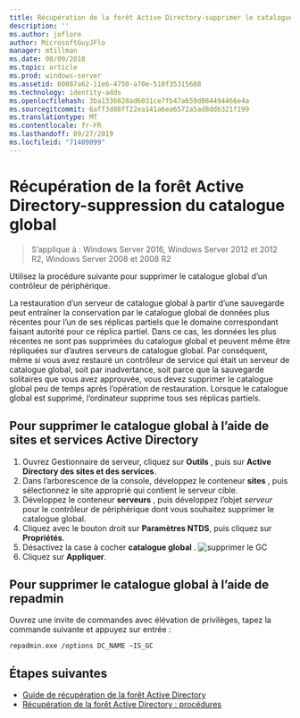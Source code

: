 ```yaml
---
title: Récupération de la forêt Active Directory-supprimer le catalogue global
description: ''
ms.author: joflore
author: MicrosoftGuyJFlo
manager: mtillman
ms.date: 08/09/2018
ms.topic: article
ms.prod: windows-server
ms.assetid: 60087a62-11e6-4750-a70e-510f35315688
ms.technology: identity-adds
ms.openlocfilehash: 3ba1336828ad6031ce7fb47a659d084494466e4a
ms.sourcegitcommit: 6aff3d88ff22ea141a6ea6572a5ad8dd6321f199
ms.translationtype: MT
ms.contentlocale: fr-FR
ms.lasthandoff: 09/27/2019
ms.locfileid: "71409099"
---
```

# <a name="ad-forest-recovery---removing-the-global-catalog"></a>Récupération de la forêt Active Directory-suppression du catalogue global  

>S’applique à : Windows Server 2016, Windows Server 2012 et 2012 R2, Windows Server 2008 et 2008 R2

 Utilisez la procédure suivante pour supprimer le catalogue global d’un contrôleur de périphérique. 
  
 La restauration d’un serveur de catalogue global à partir d’une sauvegarde peut entraîner la conservation par le catalogue global de données plus récentes pour l’un de ses réplicas partiels que le domaine correspondant faisant autorité pour ce réplica partiel. Dans ce cas, les données les plus récentes ne sont pas supprimées du catalogue global et peuvent même être répliquées sur d’autres serveurs de catalogue global. Par conséquent, même si vous avez restauré un contrôleur de service qui était un serveur de catalogue global, soit par inadvertance, soit parce que la sauvegarde solitaires que vous avez approuvée, vous devez supprimer le catalogue global peu de temps après l’opération de restauration. Lorsque le catalogue global est supprimé, l’ordinateur supprime tous ses réplicas partiels. 
  
## <a name="to-remove-the-global-catalog-using-active-directory-sites-and-services"></a>Pour supprimer le catalogue global à l’aide de sites et services Active Directory  
 
1. Ouvrez Gestionnaire de serveur, cliquez sur **Outils** , puis sur **Active Directory des sites et des services**. 
2. Dans l’arborescence de la console, développez le conteneur **sites** , puis sélectionnez le site approprié qui contient le serveur cible. 
3. Développez le conteneur **serveurs** , puis développez l’objet *serveur* pour le contrôleur de périphérique dont vous souhaitez supprimer le catalogue global. 
4. Cliquez avec le bouton droit sur **Paramètres NTDS**, puis cliquez sur **Propriétés**. 
5. Désactivez la case à cocher **catalogue global** . 
   ![supprimer le](media/AD-Forest-Recovery-Remove-GC/removegc1.png) GC
6. Cliquez sur **Appliquer**.
  
## <a name="to-remove-the-global-catalog-using-repadmin"></a>Pour supprimer le catalogue global à l’aide de repadmin  
  
Ouvrez une invite de commandes avec élévation de privilèges, tapez la commande suivante et appuyez sur entrée :  

   ```
   repadmin.exe /options DC_NAME –IS_GC  
   ```  

## <a name="next-steps"></a>Étapes suivantes

- [Guide de récupération de la forêt Active Directory](AD-Forest-Recovery-Guide.md)
- [Récupération de la forêt Active Directory : procédures](AD-Forest-Recovery-Procedures.md)
